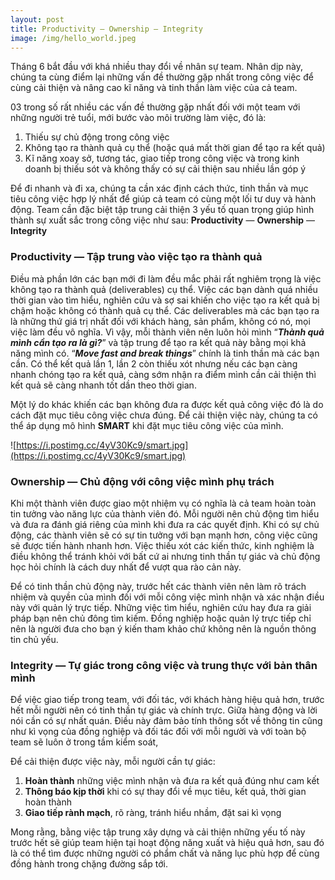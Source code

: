 ```yaml
---
layout: post
title: Productivity — Ownership — Integrity
image: /img/hello_world.jpeg
---
```


Tháng 6 bắt đầu với khá nhiều thay đổi về nhân sự team. Nhân dịp này, chúng ta cùng điểm lại những vấn đề thường gặp nhất trong công việc để cùng cải thiện và nâng cao kĩ năng và tinh thần làm việc của cả team.

03 trong số rất nhiều các vấn đề thường gặp nhất đối với một team với những người trẻ tuổi, mới bước vào môi trường làm việc, đó là:

1. Thiếu sự chủ động trong công việc
2. Không tạo ra thành quả cụ thể (hoặc quá mất thời gian để tạo ra kết quả)
3. Kĩ năng xoay sở, tương tác, giao tiếp trong công việc và trong kinh doanh bị thiếu sót và không thấy có sự cải thiện sau nhiều lần góp ý

Để đi nhanh và đi xa, chúng ta cần xác định cách thức, tinh thần và mục tiêu công việc hợp lý nhất để giúp cả team có cùng một lối tư duy và hành động. Team cần đặc biệt tập trung cải thiện 3 yếu tố quan trọng giúp hình thành sự xuất sắc trong công việc như sau: **Productivity** — **Ownership** — **Integrity**

### Productivity — Tập trung vào việc tạo ra thành quả

Điều mà phần lớn các bạn mới đi làm đều mắc phải rất nghiêm trọng là việc không tạo ra thành quả (deliverables) cụ thể. Việc các bạn dành quá nhiều thời gian vào tìm hiểu, nghiên cứu và sợ sai khiến cho việc tạo ra kết quả bị chậm hoặc không có thành quả cụ thể. Các deliverables mà các bạn tạo ra là những thứ giá trị nhất đối với khách hàng, sản phẩm, không có nó, mọi việc làm đều vô nghĩa. Vì vậy, mỗi thành viên nên luôn hỏi mình “***Thành quả mình cần tạo ra là gì?***” và tập trung để tạo ra kết quả này bằng mọi khả năng mình có. “***Move fast and break things***” chính là tinh thần mà các bạn cần. Có thể kết quả lần 1, lần 2 còn thiếu xót nhưng nếu các bạn càng nhanh chóng tạo ra kết quả, càng sớm nhận ra điểm mình cần cải thiện thì kết quả sẽ càng nhanh tốt dần theo thời gian.

Một lý do khác khiến các bạn không đưa ra được kết quả công việc đó là do cách đặt mục tiêu công việc chưa đúng. Để cải thiện việc này, chúng ta có thể áp dụng mô hình **SMART** khi đặt mục tiêu công việc của mình.

![https://i.postimg.cc/4yV30Kc9/smart.jpg](https://i.postimg.cc/4yV30Kc9/smart.jpg)

### Ownership — Chủ động với công việc mình phụ trách

Khi một thành viên được giao một nhiệm vụ có nghĩa là cả team hoàn toàn tin tưởng vào năng lực của thành viên đó. Mỗi người nên chủ động tìm hiểu và đưa ra đánh giá riêng của mình khi đưa ra các quyết định. Khi có sự chủ động, các thành viên sẽ có sự tin tưởng với bạn mạnh hơn, công việc cũng sẽ được tiến hành nhanh hơn. Việc thiếu xót các kiến thức, kinh nghiệm là điều không thể tránh khỏi với bất cứ ai nhưng tinh thần tự giác và chủ động học hỏi chính là cách duy nhất để vượt qua rào cản này.

Để có tinh thần chủ động này, trước hết các thành viên nên làm rõ trách nhiệm và quyền của mình đối với mỗi công việc mình nhận và xác nhận điều này với quản lý trực tiếp. Những việc tìm hiểu, nghiên cứu hay đưa ra giải pháp bạn nên chủ đông tìm kiếm. Đồng nghiệp hoặc quản lý trực tiếp chỉ nên là người đưa cho bạn ý kiến tham khảo chứ không nên là nguồn thông tin chủ yếu.

### Integrity — Tự giác trong công việc và trung thực với bản thân mình

Để việc giao tiếp trong team, với đối tác, với khách hàng hiệu quả hơn, trước hết mỗi người nên có tinh thần tự giác và chính trực. Giữa hàng động và lời nói cần có sự nhất quán. Điều này đảm bảo tính thông sốt về thông tin cũng như kì vọng của đồng nghiệp và đối tác đối với mỗi người và với toàn bộ team sẽ luôn ở trong tầm kiểm soát,

Để cải thiện được việc này, mỗi người cần tự giác:

1. **Hoàn thành** những việc mình nhận và đưa ra kết quả đúng như cam kết 
2. **Thông báo kịp thời** khi có sự thay đổi về mục tiêu, kết quả, thời gian hoàn thành 
3. **Giao tiếp rành mạch**, rõ ràng, tránh hiểu nhầm, đặt sai kì vọng

Mong rằng, bằng việc tập trung xây dựng và cải thiện những yếu tố này trước hết sẽ giúp team  hiện tại hoạt động năng xuất và hiệu quả hơn, sau đó là có thể tìm được những người có phẩm chất và năng lục phù hợp để cùng đồng hành trong chặng đường sắp tới.